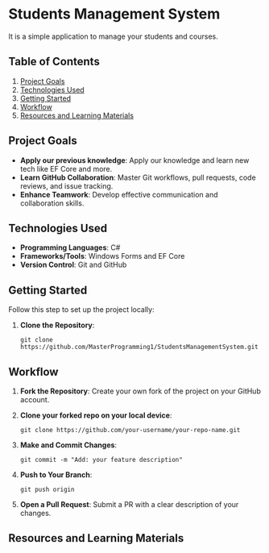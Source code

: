 Students Management System
==========================

It is a simple application to manage your students and courses.

Table of Contents
-----------------

1.  [Project Goals](#project-goals)
2.  [Technologies Used](#technologies-used)
3.  [Getting Started](#getting-started)
4.  [Workflow](#workflow)
5.  [Resources and Learning Materials](#resources-and-learning-materials)

Project Goals
-------------

*   **Apply our previous knowledge**: Apply our knowledge and learn new tech like EF Core and more.
*   **Learn GitHub Collaboration**: Master Git workflows, pull requests, code reviews, and issue tracking.
*   **Enhance Teamwork**: Develop effective communication and collaboration skills.

Technologies Used
-----------------

*   **Programming Languages**: C#
*   **Frameworks/Tools**: Windows Forms and EF Core
*   **Version Control**: Git and GitHub

Getting Started
---------------

Follow this step to set up the project locally:

1.  **Clone the Repository**:
    
        git clone https://github.com/MasterProgramming1/StudentsManagementSystem.git
    

Workflow
--------

1.  **Fork the Repository**: Create your own fork of the project on your GitHub account.
2.  **Clone your forked repo on your local device**:
    
        git clone https://github.com/your-username/your-repo-name.git
    
3.  **Make and Commit Changes**:
    
        git commit -m "Add: your feature description"
    
4.  **Push to Your Branch**:
    
        git push origin
    
5.  **Open a Pull Request**: Submit a PR with a clear description of your changes.

Resources and Learning Materials
--------------------------------
